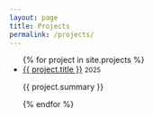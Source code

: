 ```yaml
---
layout: page
title: Projects
permalink: /projects/
---
```


<ul>
  {% for project in site.projects %}
    <li>
      <a href="{{ project.url }}">{{ project.title }}</a>
      <small>2025</small>
      <p>{{ project.summary }}</p>
    </li>
  {% endfor %}
</ul>